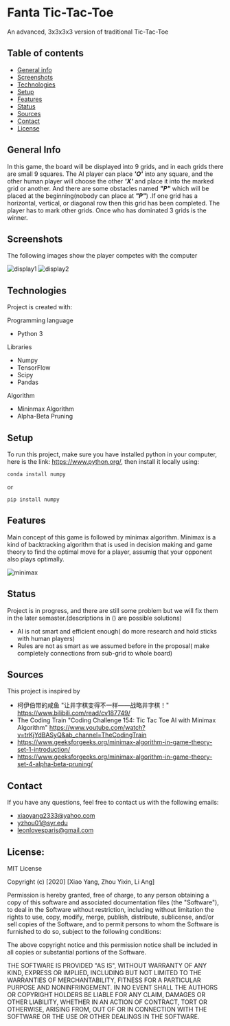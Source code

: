 # Fanta Tic-Tac-Toe 
An advanced, 3x3x3x3 version of traditional Tic-Tac-Toe 

## Table of contents
* [General info](#genneral_info)
* [Screenshots](#screenshots)
* [Technologies](#technologies)
* [Setup](#setup)
* [Features](#features)
* [Status](#status)
* [Sources](#sources)
* [Contact](#contact)
* [License](#license)

## General Info
In this game, the board will be displayed into 9 grids, and in each grids there are small 9 squares. The AI player can place ***'O'*** into any square, and the other human player will choose the other ***'X'*** and place it into the marked grid or another. And there are some obstacles named ***"P"*** which will be placed at the beginning(nobody can place at ***"P"***) .If one grid has a horizontal, vertical, or diagonal row then this grid has been completed. The player has to mark other grids. Once who has dominated 3 grids is the winner.

## Screenshots
The following images show the player competes with the computer

![display1](https://github.com/yangx18/Fanta-Tic-Tac-Toe/blob/main/display1.png)
![display2](https://github.com/yangx18/Fanta-Tic-Tac-Toe/blob/main/display2.png)

## Technologies
Project is created with:

Programming language

* Python 3

Libraries

* Numpy
* TensorFlow
* Scipy
* Pandas

Algorithm

* Mininmax Algorithm
* Alpha-Beta Pruning

## Setup
To run this project, make sure you have installed python in your computer, here is the link: <https://www.python.org/>, then install it locally using:

```
conda install numpy
```
or

```
pip install numpy
```

## Features
Main concept of this game is followed by minimax algorithm. Minimax is a kind of backtracking algorithm that is used in decision making and game theory to find the optimal move for a player, assumig that your opponent also plays optimally.

![minimax](https://github.com/yangx18/Fanta-Tic-Tac-Toe/blob/main/minmax_func.png)

## Status
Project is in progress, and there are still some problem but we will fix them in the later semaster.(descriptions in () are possible solutions)

* AI is not smart and efficient enough( do more research and hold sticks with human players)
* Rules are not as smart as we assumed before in the proposal( make completely connections from sub-grid to whole board)


## Sources
This project is inspired by 

* 柯伊伯带的咸鱼 "让井字棋变得不一样——战略井字棋！" <https://www.bilibili.com/read/cv187749/> 
*  The Coding Train "Coding Challenge 154: Tic Tac Toe AI with Minimax Algorithm" <https://www.youtube.com/watch?v=trKjYdBASyQ&ab_channel=TheCodingTrain>
*  <https://www.geeksforgeeks.org/minimax-algorithm-in-game-theory-set-1-introduction/>
* <https://www.geeksforgeeks.org/minimax-algorithm-in-game-theory-set-4-alpha-beta-pruning/>

## Contact
If you have any questions, feel free to contact us with the following emails:

* <xiaoyang2333@yahoo.com>
* <yzhou01@syr.edu>
* <leonlovesparis@gmail.com>

## License:
MIT License

Copyright (c) [2020] [Xiao Yang, Zhou Yixin, Li Ang]

Permission is hereby granted, free of charge, to any person obtaining a copy
of this software and associated documentation files (the "Software"), to deal
in the Software without restriction, including without limitation the rights
to use, copy, modify, merge, publish, distribute, sublicense, and/or sell
copies of the Software, and to permit persons to whom the Software is
furnished to do so, subject to the following conditions:

The above copyright notice and this permission notice shall be included in all
copies or substantial portions of the Software.

THE SOFTWARE IS PROVIDED "AS IS", WITHOUT WARRANTY OF ANY KIND, EXPRESS OR
IMPLIED, INCLUDING BUT NOT LIMITED TO THE WARRANTIES OF MERCHANTABILITY,
FITNESS FOR A PARTICULAR PURPOSE AND NONINFRINGEMENT. IN NO EVENT SHALL THE
AUTHORS OR COPYRIGHT HOLDERS BE LIABLE FOR ANY CLAIM, DAMAGES OR OTHER
LIABILITY, WHETHER IN AN ACTION OF CONTRACT, TORT OR OTHERWISE, ARISING FROM,
OUT OF OR IN CONNECTION WITH THE SOFTWARE OR THE USE OR OTHER DEALINGS IN THE
SOFTWARE.
 
